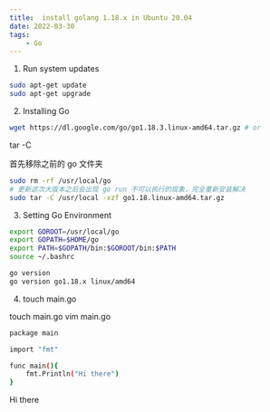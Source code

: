 ```yaml
---
title:  install golang 1.18.x in Ubuntu 20.04
date: 2022-03-30
tags:
    - Go
---
```


1. Run system updates

``` sh  
sudo apt-get update
sudo apt-get upgrade
```

2. Installing Go

``` sh 
wget https://dl.google.com/go/go1.18.3.linux-amd64.tar.gz # or
```

tar -C 

首先移除之前的 go 文件夹 

``` sh 
sudo rm -rf /usr/local/go 
# 更新这次大版本之后会出现 go run 不可以执行的现象，完全重新安装解决
sudo tar -C /usr/local -xzf go1.18.linux-amd64.tar.gz
```

3. Setting Go Environment

``` sh 
export GOROOT=/usr/local/go
export GOPATH=$HOME/go
export PATH=$GOPATH/bin:$GOROOT/bin:$PATH
source ~/.bashrc

go version
go version go1.18.x linux/amd64
```

4. touch main.go 

touch main.go
vim main.go

``` sh 
package main

import "fmt"

func main(){
	fmt.Println("Hi there")
}
```

Hi there